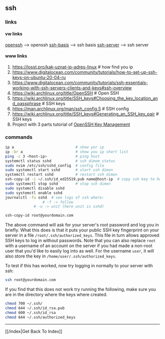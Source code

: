 ## ssh

### links
#### vw links
[openssh](openssh.md)  --> openssh
[ssh-basis](ssh-basis.md)  --> ssh basis
[ssh-server](ssh-server.md)  --> ssh server

#### www links
1. https://losst.pro/kak-uznat-ip-adres-linux  # how find you ip
2. https://www.digitalocean.com/community/tutorials/how-to-set-up-ssh-keys-on-ubuntu-20-04-ru
3. https://www.digitalocean.com/community/tutorials/ssh-essentials-working-with-ssh-servers-clients-and-keys#ssh-overview
4. https://wiki.archlinux.org/title/OpenSSH  # Open SSH
5. https://wiki.archlinux.org/title/SSH_keys#Choosing_the_key_location_and_passphrase  # SSH keys
6. https://man.archlinux.org/man/ssh_config.5  # SSH config
7. https://wiki.archlinux.org/title/SSH_keys#Generating_an_SSH_key_pair  # SSH keys
8. Project with 3 parts tutorial of [OpenSSH Key Management][001]

### commands
```bash
ip a                            # show yor ip
ip -br a                        # show you ip short list
ping -c 3 <host-ip>             # ping host
systemctl status sshd           # ssh dimom status
sudo nvim /etc/ssh/sshd_config  # config file
sudo systemctl start sshd       # start ssh dimon
systemctl restart sshd          # restart ssh dimon
ssh-copy-id -i ~/.ssh/id_ed25519.pub name@host-ip  # copy ssh key to host
sudo systemctl stop sshd        # stop ssh dimon
sudo systemctl disable sshd
sudo systemctl enable sshd
journalctl -fu sshd  # see logs of ssh where:
	             # -f -> follow
		     # -u -> unit (here unit is sshd)
```

```bash
ssh-copy-id root@yourdomain.com
```
The above command will ask for your server's root password and log you in briefly. What this does is that it puts your public SSH key fingerprint on your server in a file `/root/.ssh/authorized_keys`. This file in turn allows approved SSH keys to log in without passwords.
Note that you can also replace `root` with a username of an account on the server if you had made a non-root user that you'd like to easily log into as well. For the username `user`, it will also store the key in `/home/user/.ssh/authorized_keys`.

To test if this has worked, now try logging in normally to your server with ssh:
```bash
ssh root@yourdomain.com
```

If you find that this does not work try running the following, make sure you are in the directory where the keys where created.
```bash
chmod 700 ~/.ssh/
chmod 644 ~/.ssh/id_rsa.pub
chmod 600 ~/.ssh/id_rsa
chmod 644 ~/.ssh/authorized_keys
```

[001]: https://www.funtoo.org/Funtoo:Keychain "Funtoo Keychain Project"

---

[[/index|Get Back To Index]]
